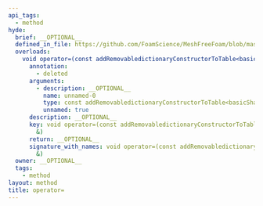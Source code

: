```yaml
---
api_tags:
  - method
hyde:
  brief: __OPTIONAL__
  defined_in_file: https://github.com/FoamScience/MeshFreeFoam/blob/master/src/meshfree/https:/github.com/FoamScience/MeshFreeFoam/blob/master/src/meshfree/https:/github.com/FoamScience/MeshFreeFoam/blob/master/src/meshfree/https:/github.com/FoamScience/MeshFreeFoam/blob/master/src/meshfree/https:/github.com/FoamScience/MeshFreeFoam/blob/master/src/meshfree/https:/github.com/FoamScience/MeshFreeFoam/blob/master/src/meshfree/https:/github.com/FoamScience/MeshFreeFoam/blob/master/src/meshfree/https:/github.com/FoamScience/MeshFreeFoam/blob/master/src/meshfree/shapes/basicShape/basicShape.H
  overloads:
    void operator=(const addRemovabledictionaryConstructorToTable<basicShapeType> &):
      annotation:
        - deleted
      arguments:
        - description: __OPTIONAL__
          name: unnamed-0
          type: const addRemovabledictionaryConstructorToTable<basicShapeType> &
          unnamed: true
      description: __OPTIONAL__
      key: void operator=(const addRemovabledictionaryConstructorToTable<basicShapeType>
        &)
      return: __OPTIONAL__
      signature_with_names: void operator=(const addRemovabledictionaryConstructorToTable<basicShapeType>
        &)
  owner: __OPTIONAL__
  tags:
    - method
layout: method
title: operator=
---
```

